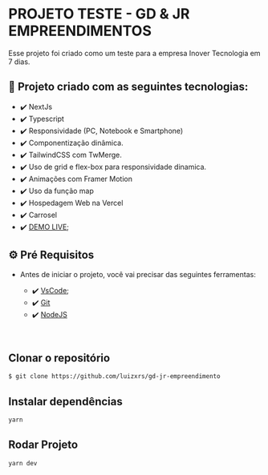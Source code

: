 # PROJETO TESTE - GD & JR EMPREENDIMENTOS

Esse projeto foi criado como um teste para a empresa Inover Tecnologia em 7 dias.


## 🚀 Projeto criado com as seguintes tecnologias:

- ✔️ NextJs
- ✔️ Typescript
- ✔️ Responsividade (PC, Notebook e Smartphone)
- ✔️ Componentização dinâmica.
- ✔️ TailwindCSS com TwMerge.
- ✔️ Uso de grid e flex-box para responsividade dinamica.
- ✔️ Animações com Framer Motion
- ✔️ Uso da função map
- ✔️ Hospedagem Web na Vercel
- ✔️ Carrosel
- ✔️ [DEMO LIVE](https://gd-jr-empreendimentos-luizxrs.vercel.app/);

## ⚙ Pré Requisitos

- Antes de iniciar o projeto, você vai precisar das seguintes ferramentas: 

    - ✔️ [VsCode](https://code.visualstudio.com/download);
    - ✔️ [Git](https://git-scm.com/)
    - ✔️ [NodeJS](https://nodejs.org/en/download/)

<br>

## Clonar o repositório
```bash
$ git clone https://github.com/luizxrs/gd-jr-empreendimento
```

## Instalar dependências
```bash
yarn
```

## Rodar Projeto
```bash
yarn dev
```